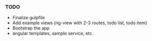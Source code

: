 ﻿### TODO

* Finalize gulpfile
* Add example views (ng-view with 2-3 routes, todo list, todo item)
* Bootstrap the app
* angular templates, sample service, etc.